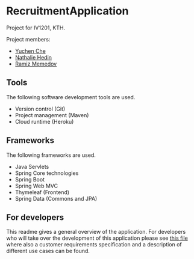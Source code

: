 # RecruitmentApplication
Project for IV1201, KTH.

Project members:
* [Yuchen Che](https://github.com/YuchenC)
* [Nathalie Hedin](https://github.com/nhedi)
* [Ramiz Memedov](https://github.com/memedov)

## Tools
The following software development tools are used.
* Version control (Git)
* Project management (Maven)
* Cloud runtime (Heroku)

## Frameworks
The following frameworks are used.
* Java Servlets
* Spring Core technologies
* Spring Boot
* Spring Web MVC
* Thymeleaf (Frontend)
* Spring Data (Commons and JPA)

## For developers
This readme gives a general overview of the application. For developers who will take over the development of this application please see [this file](CONTRIBUTING.md) where also a customer requirements specification and a description of different use cases can be found.
